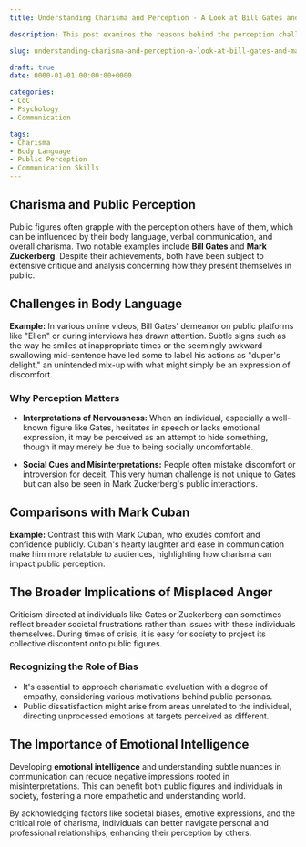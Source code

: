 ```yaml
---
title: Understanding Charisma and Perception - A Look at Bill Gates and Mark Zuckerberg

description: This post examines the reasons behind the perception challenges faced by figures like Bill Gates and Mark Zuckerberg, focusing on body language, public perception, and the impact of charisma.

slug: understanding-charisma-and-perception-a-look-at-bill-gates-and-mark-zuckerberg

draft: true
date: 0000-01-01 00:00:00+0000

categories:
- CoC
- Psychology
- Communication

tags:
- Charisma
- Body Language
- Public Perception
- Communication Skills
---
```


## Charisma and Public Perception

Public figures often grapple with the perception others have of them, which can be influenced by their body language, verbal communication, and overall charisma. Two notable examples include **Bill Gates** and **Mark Zuckerberg**. Despite their achievements, both have been subject to extensive critique and analysis concerning how they present themselves in public.

## Challenges in Body Language

**Example:** In various online videos, Bill Gates' demeanor on public platforms like "Ellen" or during interviews has drawn attention. Subtle signs such as the way he smiles at inappropriate times or the seemingly awkward swallowing mid-sentence have led some to label his actions as "duper's delight," an unintended mix-up with what might simply be an expression of discomfort.

### Why Perception Matters

- **Interpretations of Nervousness:** When an individual, especially a well-known figure like Gates, hesitates in speech or lacks emotional expression, it may be perceived as an attempt to hide something, though it may merely be due to being socially uncomfortable.

- **Social Cues and Misinterpretations:** People often mistake discomfort or introversion for deceit. This very human challenge is not unique to Gates but can also be seen in Mark Zuckerberg's public interactions.

## Comparisons with Mark Cuban

**Example:** Contrast this with Mark Cuban, who exudes comfort and confidence publicly. Cuban's hearty laughter and ease in communication make him more relatable to audiences, highlighting how charisma can impact public perception.

## The Broader Implications of Misplaced Anger

Criticism directed at individuals like Gates or Zuckerberg can sometimes reflect broader societal frustrations rather than issues with these individuals themselves. During times of crisis, it is easy for society to project its collective discontent onto public figures.

### Recognizing the Role of Bias

- It's essential to approach charismatic evaluation with a degree of empathy, considering various motivations behind public personas.
- Public dissatisfaction might arise from areas unrelated to the individual, directing unprocessed emotions at targets perceived as different.

## The Importance of Emotional Intelligence

Developing **emotional intelligence** and understanding subtle nuances in communication can reduce negative impressions rooted in misinterpretations. This can benefit both public figures and individuals in society, fostering a more empathetic and understanding world.

By acknowledging factors like societal biases, emotive expressions, and the critical role of charisma, individuals can better navigate personal and professional relationships, enhancing their perception by others.
